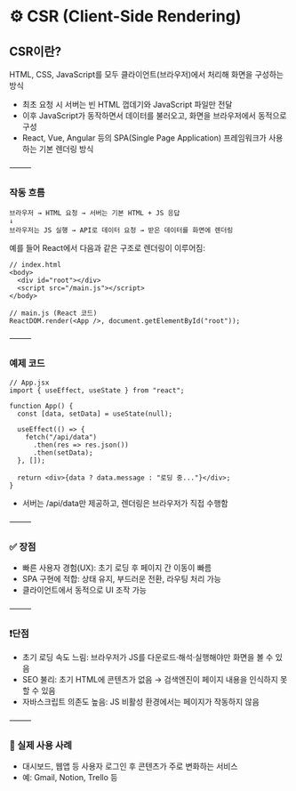 # ⚙️ CSR (Client-Side Rendering)

## CSR이란?

HTML, CSS, JavaScript를 모두 클라이언트(브라우저)에서 처리해 화면을 구성하는 방식
- 최초 요청 시 서버는 빈 HTML 껍데기와 JavaScript 파일만 전달
- 이후 JavaScript가 동작하면서 데이터를 불러오고, 화면을 브라우저에서 동적으로 구성
- React, Vue, Angular 등의 SPA(Single Page Application) 프레임워크가 사용하는 기본 렌더링 방식

⸻

### 작동 흐름
```
브라우저 → HTML 요청 → 서버는 기본 HTML + JS 응답
↓
브라우저는 JS 실행 → API로 데이터 요청 → 받은 데이터를 화면에 렌더링
```

예를 들어 React에서 다음과 같은 구조로 렌더링이 이루어짐:

```
// index.html
<body>
  <div id="root"></div>
  <script src="/main.js"></script>
</body>

// main.js (React 코드)
ReactDOM.render(<App />, document.getElementById("root"));
```

⸻

### 예제 코드
```
// App.jsx
import { useEffect, useState } from "react";

function App() {
  const [data, setData] = useState(null);

  useEffect(() => {
    fetch("/api/data")
      .then(res => res.json())
      .then(setData);
  }, []);

  return <div>{data ? data.message : "로딩 중..."}</div>;
}
```
- 서버는 /api/data만 제공하고, 렌더링은 브라우저가 직접 수행함

⸻

### ✅ 장점
- 빠른 사용자 경험(UX): 초기 로딩 후 페이지 간 이동이 빠름
- SPA 구현에 적합: 상태 유지, 부드러운 전환, 라우팅 처리 가능
- 클라이언트에서 동적으로 UI 조작 가능

⸻

### ❗단점
- 초기 로딩 속도 느림: 브라우저가 JS를 다운로드·해석·실행해야만 화면을 볼 수 있음
- SEO 불리: 초기 HTML에 콘텐츠가 없음 → 검색엔진이 페이지 내용을 인식하지 못할 수 있음
- 자바스크립트 의존도 높음: JS 비활성 환경에서는 페이지가 작동하지 않음

⸻

### 🧠 실제 사용 사례
- 대시보드, 웹앱 등 사용자 로그인 후 콘텐츠가 주로 변화하는 서비스
- 예: Gmail, Notion, Trello 등

